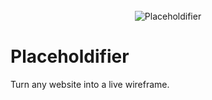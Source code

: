 <div align="center">
<br/>
<img alt="Placeholdifier" src="https://user-images.githubusercontent.com/1911623/86522016-38dcf800-be2e-11ea-82da-33394bc0dd6d.png" />

<br/>
</div>

# Placeholdifier

Turn any website into a live wireframe.
